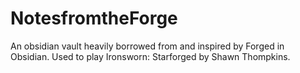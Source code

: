 # NotesfromtheForge
An obsidian vault heavily borrowed from and inspired by Forged in Obsidian.  Used to play Ironsworn: Starforged by Shawn Thompkins.
